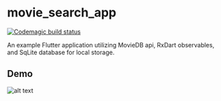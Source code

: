# movie_search_app

[![Codemagic build status](https://api.codemagic.io/apps/5cf7e9983d5c5d23995bd5d2/5cf7e9983d5c5d23995bd5d1/status_badge.svg)](https://codemagic.io/apps/5cf7e9983d5c5d23995bd5d2/5cf7e9983d5c5d23995bd5d1/latest_build)

An example Flutter application utilizing MovieDB api, RxDart observables, and SqLite database for local storage.


## Demo

![alt text](./demo.gif "Demo")
